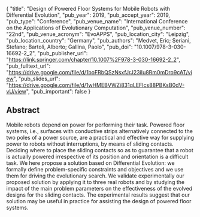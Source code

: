 {
  "title": "Design of Powered Floor Systems for Mobile Robots with Differential Evolution",
  "pub_year": 2019,
  "pub_accept_year": 2019,
  "pub_type": "Conference",
  "pub_venue_name": "International Conference on the Applications of Evolutionary Computation",
  "pub_venue_number": "22nd",
  "pub_venue_acronym": "EvoAPPS",
  "pub_location_city": "Leipzig",
  "pub_location_country": "Germany",
  "pub_authors": "Medvet, Eric; Seriani, Stefano; Bartoli, Alberto; Gallina, Paolo",
  "pub_doi": "10.1007/978-3-030-16692-2_2",
  "pub_publisher_url": "https://link.springer.com/chapter/10.1007%2F978-3-030-16692-2_2",
  "pub_fulltext_url": "https://drive.google.com/file/d/1boFRbQSzNsxfJrJ23iIu8Rm0mDro9cAT/view",
  "pub_slides_url": "https://drive.google.com/file/d/1wHMEBVWZi831qLEFIcs88PBKsB0dV-vU/view",
  "pub_important": false
}

## Abstract
Mobile robots depend on power for performing their task. Powered floor systems, i.e., surfaces with conductive strips alternatively connected to the two poles of a power source, are a practical and effective way for supplying power to robots without interruptions, by means of sliding contacts. Deciding where to place the sliding contacts so as to guarantee that a robot is actually powered irrespective of its position and orientation is a difficult task. We here propose a solution based on Differential Evolution: we formally define problem-specific constraints and objectives and we use them for driving the evolutionary search. We validate experimentally our proposed solution by applying it to three real robots and by studying the impact of the main problem parameters on the effectiveness of the evolved designs for the sliding contacts. The experimental results suggest that our solution may be useful in practice for assisting the design of powered floor systems.
